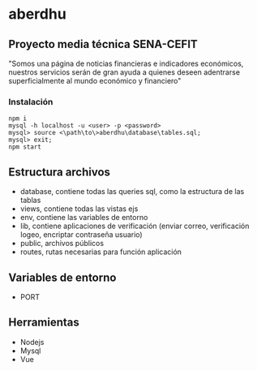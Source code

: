 # aberdhu

## Proyecto media técnica SENA-CEFIT

"Somos una página de noticias financieras e indicadores económicos, nuestros servicios serán de gran ayuda a quienes deseen adentrarse superficialmente al mundo económico y financiero"

### Instalación
```
npm i
mysql -h localhost -u <user> -p <password>
mysql> source <\path\to\>aberdhu\database\tables.sql;
mysql> exit;
npm start
```
## Estructura archivos
- database, contiene todas las queries sql, como la estructura de las tablas
- views, contiene todas las vistas ejs
- env, contiene las variables de entorno
- lib, contiene aplicaciones de verificación (enviar correo, verificación logeo, encriptar contraseña usuario)
- public, archivos públicos
- routes, rutas necesarias para función aplicación

## Variables de entorno
- PORT

## Herramientas

- Nodejs
- Mysql
- Vue
